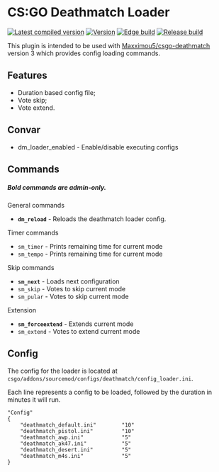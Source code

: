 # CS:GO Deathmatch Loader

[![Latest compiled version](https://img.shields.io/github/v/release/HugoJF/csgo-deathmatch-loader?style=flat-square)](https://packagist.org/packages/hugojf/csgo-deathmatch-loader)
[![Version](https://img.shields.io/github/license/hugojf/csgo-deathmatch-loader?style=flat-square)](https://packagist.org/packages/hugojf/csgo-deathmatch-loader)
[![Edge build](https://img.shields.io/github/workflow/status/hugojf/csgo-deathmatch-loader/Compile%20Plugin?style=flat-square)](https://packagist.org/packages/hugojf/csgo-deathmatch-loader)
[![Release build](https://img.shields.io/github/workflow/status/hugojf/csgo-deathmatch-loader/Publish%20release?style=flat-square)](https://packagist.org/packages/hugojf/csgo-deathmatch-loader)

This plugin is intended to be used with [Maxximou5/csgo-deathmatch](https://github.com/Maxximou5/csgo-deathmatch) version 3 which provides config loading commands.

## Features
  - Duration based config file;
  - Vote skip;
  - Vote extend.

## Convar
  * dm_loader_enabled - Enable/disable executing configs

## Commands
##### **Bold commands are admin-only.**

General commands
  - **`dm_reload`** - Reloads the deathmatch loader config.

Timer commands
  - `sm_timer` - Prints remaining time for current mode
  - `sm_tempo` - Prints remaining time for current mode

Skip commands
  - **`sm_next`** - Loads next configuration
  - `sm_skip` - Votes to skip current mode
  - `sm_pular` - Votes to skip current mode

Extension
  - **`sm_forceextend`** - Extends current mode
  - `sm_extend` - Votes to extend current mode

## Config

The config for the loader is located at `csgo/addons/sourcemod/configs/deathmatch/config_loader.ini`.

Each line represents a config to be loaded, followed by the duration in minutes it will run.

```
"Config"
{
    "deathmatch_default.ini"        "10"
    "deathmatch_pistol.ini"         "10"
    "deathmatch_awp.ini"            "5"
    "deathmatch_ak47.ini"           "5"
    "deathmatch_desert.ini"         "5"
    "deathmatch_m4s.ini"            "5"
}
```
